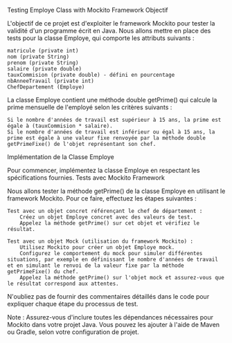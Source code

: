 Testing Employe Class with Mockito Framework
Objectif

L'objectif de ce projet est d'exploiter le framework Mockito pour tester la validité d'un programme écrit en Java. Nous allons mettre en place des tests pour la classe Employe, qui comporte les attributs suivants :

    matricule (private int)
    nom (private String)
    prenom (private String)
    salaire (private double)
    tauxCommision (private double) - défini en pourcentage
    nbAnneeTravail (private int)
    ChefDepartement (Employe)

La classe Employe contient une méthode double getPrime() qui calcule la prime mensuelle de l'employé selon les critères suivants :

    Si le nombre d'années de travail est supérieur à 15 ans, la prime est égale à (tauxCommision * salaire).
    Si le nombre d'années de travail est inférieur ou égal à 15 ans, la prime est égale à une valeur fixe renvoyée par la méthode double getPrimeFixe() de l'objet représentant son chef.

Implémentation de la Classe Employe

Pour commencer, implémentez la classe Employe en respectant les spécifications fournies.
Tests avec Mockito Framework

Nous allons tester la méthode getPrime() de la classe Employe en utilisant le framework Mockito. Pour ce faire, effectuez les étapes suivantes :

    Test avec un objet concret référençant le chef de département :
        Créez un objet Employe concret avec des valeurs de test.
        Appelez la méthode getPrime() sur cet objet et vérifiez le résultat.

    Test avec un objet Mock (utilisation du framework Mockito) :
        Utilisez Mockito pour créer un objet Employe mock.
        Configurez le comportement du mock pour simuler différentes situations, par exemple en définissant le nombre d'années de travail et en simulant le renvoi de la valeur fixe par la méthode getPrimeFixe() du chef.
        Appelez la méthode getPrime() sur l'objet mock et assurez-vous que le résultat correspond aux attentes.

N'oubliez pas de fournir des commentaires détaillés dans le code pour expliquer chaque étape du processus de test.

Note : Assurez-vous d'inclure toutes les dépendances nécessaires pour Mockito dans votre projet Java. Vous pouvez les ajouter à l'aide de Maven ou Gradle, selon votre configuration de projet.
